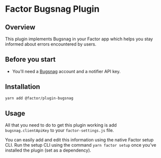 # Factor Bugsnag Plugin

## Overview

This plugin implements Bugsnag in your Factor app which helps you stay informed about errors encountered by users.

## Before you start

- You'll need a [Bugsnag](https://www.bugsnag.com) account and a notifier API key.

## Installation

```bash
yarn add @factor/plugin-bugsnag
```

## Usage

All that you need to do to get this plugin working is add `bugsnag.clientApiKey` to your `factor-settings.js` file.

You can easily add and edit this information using the native Factor setup CLI. Run the setup CLI using the command `yarn factor setup` once you've installed the plugin (set as a dependency).
